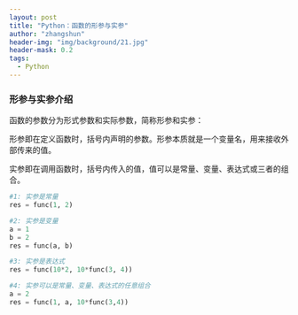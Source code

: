 ```yaml
---
layout: post
title: "Python：函数的形参与实参"
author: "zhangshun"
header-img: "img/background/21.jpg"
header-mask: 0.2
tags:
  - Python
---
```


### 形参与实参介绍

函数的参数分为形式参数和实际参数，简称形参和实参：

形参即在定义函数时，括号内声明的参数。形参本质就是一个变量名，用来接收外部传来的值。

实参即在调用函数时，括号内传入的值，值可以是常量、变量、表达式或三者的组合。
```python
#1: 实参是常量
res = func(1, 2)

#2: 实参是变量
a = 1
b = 2
res = func(a, b)

#3: 实参是表达式
res = func(10*2, 10*func(3, 4))

#4: 实参可以是常量、变量、表达式的任意组合
a = 2
res = func(1, a, 10*func(3,4))
```